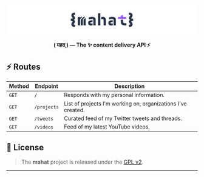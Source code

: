 <img src="https://raw.githubusercontent.com/vsnthdev/mahat/designs/renders/banner.png" alt="mahat"><br>
<p align="center"><strong>( महत् ) — The ✨ content delivery API ⚡️ </strong></p>

## ⚡️ Routes
| Method | Endpoint | Description |
|-|-|-|
| `GET` | `/` | Responds with my personal information. |
| `GET` | `/projects` | List of projects I'm working on, organizations I've created. |
| `GET` | `/tweets` | Curated feed of my Twitter tweets and threads. |
| `GET` | `/videos` | Feed of my latest YouTube videos. |


## 📰 License
> The **mahat** project is released under the [GPL v2](LICENSE.md).  
<hr>

